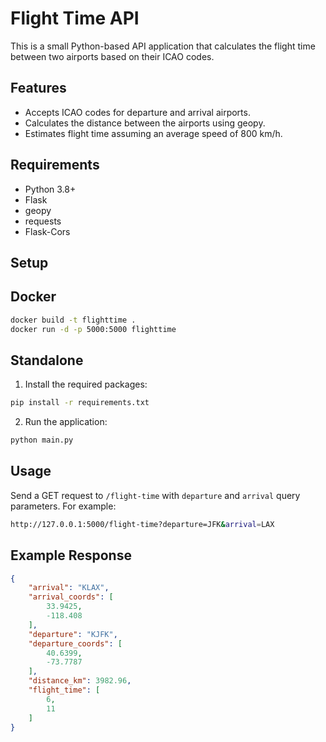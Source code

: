 # Flight Time API

This is a small Python-based API application that calculates the flight time between two airports based on their ICAO codes.

## Features

- Accepts ICAO codes for departure and arrival airports.
- Calculates the distance between the airports using geopy.
- Estimates flight time assuming an average speed of 800 km/h.

## Requirements

- Python 3.8+
- Flask
- geopy
- requests
- Flask-Cors

## Setup

## Docker

```bash
docker build -t flighttime .
docker run -d -p 5000:5000 flighttime
```

## Standalone

1. Install the required packages:

```bash
pip install -r requirements.txt

```

2. Run the application:

```bash
python main.py

```

## Usage

Send a GET request to `/flight-time` with `departure` and `arrival` query parameters. For example:

```sh
http://127.0.0.1:5000/flight-time?departure=JFK&arrival=LAX

```

## Example Response

```json
{
	"arrival": "KLAX",
	"arrival_coords": [
		33.9425,
		-118.408
	],
	"departure": "KJFK",
	"departure_coords": [
		40.6399,
		-73.7787
	],
	"distance_km": 3982.96,
	"flight_time": [
		6,
		11
	]
}

```
